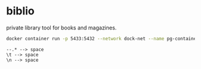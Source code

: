 # biblio

private library tool for books and magazines.

```bash
docker container run -p 5433:5432 --network dock-net --name pg-container -e POSTGRES_PASSWORD=1234 postgres:12.2 
````


```
--.* --> space
\t --> space
\n --> space
```